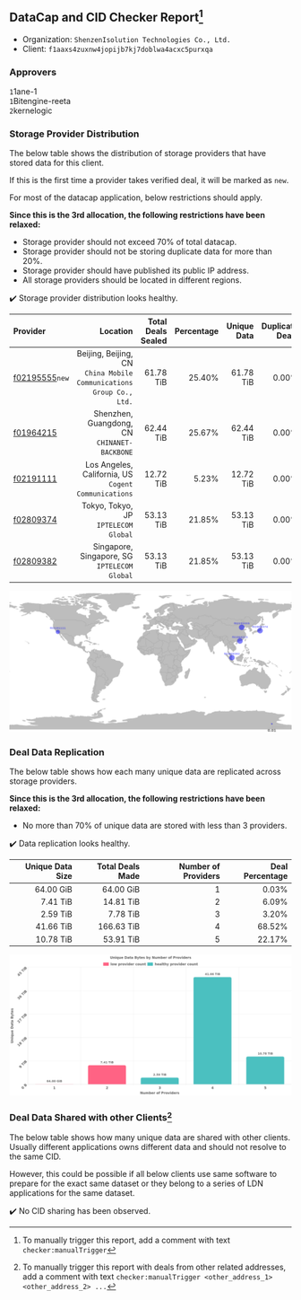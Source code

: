 ## DataCap and CID Checker Report[^1]
 - Organization: `ShenzenIsolution Technologies Co., Ltd.`
 - Client: `f1aaxs4zuxnw4jopijb7kj7doblwa4acxc5purxqa`
### Approvers
`1`1ane-1<br/>`1`Bitengine-reeta<br/>`2`kernelogic

### Storage Provider Distribution
The below table shows the distribution of storage providers that have stored data for this client.

If this is the first time a provider takes verified deal, it will be marked as `new`.

For most of the datacap application, below restrictions should apply.

**Since this is the 3rd allocation, the following restrictions have been relaxed:**
 - Storage provider should not exceed 70% of total datacap.
 - Storage provider should not be storing duplicate data for more than 20%.
 - Storage provider should have published its public IP address.
 - All storage providers should be located in different regions.

✔️ Storage provider distribution looks healthy.

| Provider                                                    |                                                               Location | Total Deals Sealed | Percentage | Unique Data | Duplicate Deals |
| :---------------------------------------------------------- | ---------------------------------------------------------------------: | -----------------: | ---------: | ----------: | --------------: |
| [f02195555](https://filfox.info/en/address/f02195555)`new`  | Beijing, Beijing, CN<br/>`China Mobile Communications Group Co., Ltd.` |          61.78 TiB |     25.40% |   61.78 TiB |           0.00% |
| [f01964215](https://filfox.info/en/address/f01964215)       |                        Shenzhen, Guangdong, CN<br/>`CHINANET-BACKBONE` |          62.44 TiB |     25.67% |   62.44 TiB |           0.00% |
| [f02191111](https://filfox.info/en/address/f02191111)       |                Los Angeles, California, US<br/>`Cogent Communications` |          12.72 TiB |      5.23% |   12.72 TiB |           0.00% |
| [f02809374](https://filfox.info/en/address/f02809374)       |                                Tokyo, Tokyo, JP<br/>`IPTELECOM Global` |          53.13 TiB |     21.85% |   53.13 TiB |           0.00% |
| [f02809382](https://filfox.info/en/address/f02809382)       |                        Singapore, Singapore, SG<br/>`IPTELECOM Global` |          53.13 TiB |     21.85% |   53.13 TiB |           0.00% |

<img src="https://raw.githubusercontent.com/data-preservation-programs/filplus-checker-assets/main/filecoin-project/filecoin-plus-large-datasets/issues/2170/1697182737045.png"/>

### Deal Data Replication
The below table shows how each many unique data are replicated across storage providers.


**Since this is the 3rd allocation, the following restrictions have been relaxed:**
- No more than 70% of unique data are stored with less than 3 providers.

✔️ Data replication looks healthy.

| Unique Data Size | Total Deals Made | Number of Providers | Deal Percentage |
| ---------------: | ---------------: | ------------------: | --------------: |
|        64.00 GiB |        64.00 GiB |                   1 |           0.03% |
|         7.41 TiB |        14.81 TiB |                   2 |           6.09% |
|         2.59 TiB |         7.78 TiB |                   3 |           3.20% |
|        41.66 TiB |       166.63 TiB |                   4 |          68.52% |
|        10.78 TiB |        53.91 TiB |                   5 |          22.17% |

<img src="https://raw.githubusercontent.com/data-preservation-programs/filplus-checker-assets/main/filecoin-project/filecoin-plus-large-datasets/issues/2170/1697182738010.png"/>

### Deal Data Shared with other Clients[^3]
The below table shows how many unique data are shared with other clients.
Usually different applications owns different data and should not resolve to the same CID.

However, this could be possible if all below clients use same software to prepare for the exact same dataset or they belong to a series of LDN applications for the same dataset.

✔️ No CID sharing has been observed.

[^1]: To manually trigger this report, add a comment with text `checker:manualTrigger`

[^2]: Deals from those addresses are combined into this report as they are specified with `checker:manualTrigger`

[^3]: To manually trigger this report with deals from other related addresses, add a comment with text `checker:manualTrigger <other_address_1> <other_address_2> ...`
